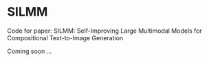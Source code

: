 # SILMM
Code for paper: SILMM: Self-Improving Large Multimodal Models for Compositional Text-to-Image Generation

Coming soon ...
